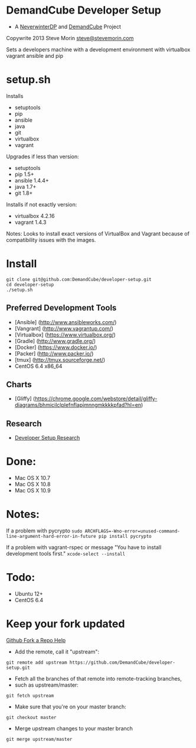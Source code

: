 DemandCube Developer Setup
====
- A [NeverwinterDP](https://github.com/DemandCube/NeverwinterDP) and [DemandCube](https://github.com/DemandCube) Project

Copywrite 2013 Steve Morin <steve@stevemorin.com>

Sets a developers machine with a development environment with virtualbox vagrant ansible and pip

setup.sh
====
Installs
- setuptools
- pip
- ansible
- java
- git
- virtualbox
- vagrant

Upgrades if less than version: 
- setuptools
- pip 1.5+
- ansible 1.4.4+
- java 1.7+
- git 1.8+

Installs if not exactly version:
- virtualbox 4.2.16
- vagrant 1.4.3

Notes: Looks to install exact versions of VirtualBox and Vagrant because of compatibility issues with the images.

Install
====
```
git clone git@github.com:DemandCube/developer-setup.git
cd developer-setup
./setup.sh
```

Preferred Development Tools
----
- [Ansible] (http://www.ansibleworks.com/)
- [Vangrant] (http://www.vagrantup.com/)
- [Virtualbox] (https://www.virtualbox.org/)
- [Gradle] (http://www.gradle.org/)
- [Docker] (https://www.docker.io/)
- [Packer] (http://www.packer.io/)
- [tmux] (http://tmux.sourceforge.net/)
- CentOS 6.4 x86_64

Charts
----
- [Gliffy] (https://chrome.google.com/webstore/detail/gliffy-diagrams/bhmicilclplefnflapjmnngmkkkkpfad?hl=en)

Research
----
- [Developer Setup Research](RESEARCH.md)

Done:
====
- Mac OS X 10.7
- Mac OS X 10.8
- Mac OS X 10.9

Notes:
====
If a problem with pycrypto
`sudo ARCHFLAGS=-Wno-error=unused-command-line-argument-hard-error-in-future pip install pycrypto`

If a problem with vagrant-rspec or message "You have to install development tools first."
`xcode-select --install`

Todo:
====
- Ubuntu 12+
- CentOS 6.4


Keep your fork updated
====
[Github Fork a Repo Help](https://help.github.com/articles/fork-a-repo)


- Add the remote, call it "upstream":

```
git remote add upstream https://github.com/DemandCube/developer-setup.git
```
- Fetch all the branches of that remote into remote-tracking branches,
- such as upstream/master:

```
git fetch upstream
```
- Make sure that you're on your master branch:

```
git checkout master
```
- Merge upstream changes to your master branch

```
git merge upstream/master
```
